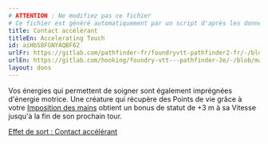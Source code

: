 ```yaml
---
# ATTENTION : Ne modifiez pas ce fichier
# Ce fichier est généré automatiquement par un script d'après les données du module Foundry VTT officiel et de sa traduction
title: Contact accélérant
titleEn: Accelerating Touch
id: aiHbS8FGNYAQBF62
urlFr: https://gitlab.com/pathfinder-fr/foundryvtt-pathfinder2-fr/-/blob/master/data/feats/aiHbS8FGNYAQBF62.htm
urlEn: https://gitlab.com/hooking/foundry-vtt---pathfinder-2e/-/blob/master/packs/data/feats.db/accelerating-touch.json
layout: dons
---
```

Vos énergies qui permettent de soigner sont également imprégnées d'énergie motrice. Une créature qui récupère des Points de vie grâce à votre [Imposition des mains](../sorts/imposition-des-mains.md) obtient un bonus de statut de +3 m à sa Vitesse jusqu'à la fin de son prochain tour.

[Effet de sort : Contact accélérant](../effet-sorts/.md)
